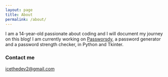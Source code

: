 ```yaml
---
layout: page
title: About
permalink: /about/
---
```


I am a 14-year-old passionate about coding and I will document my journey on this blog!
I am currently working on [Passworsdy](https://github.com/IceTheDev2/Passwordsy), a password generator and a password strength checker, in Python and Tkinter.

### Contact me
[icethedev2@gmail.com](mailto:icethedev2@gmail.com)
